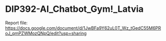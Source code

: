 # DIP392-AI_Chatbot_Gym!_Latvia

Report file:
https://docs.google.com/document/d/1JwBFa9Y62uL0T_Wz_tGedC55M6PRoJ_qmPZWMozQNpQ/edit?usp=sharing
